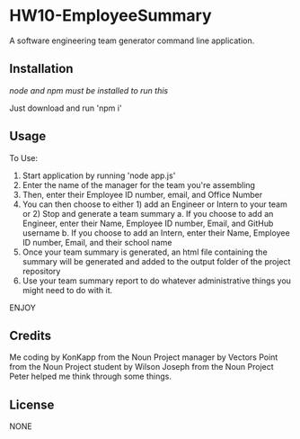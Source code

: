 # HW10-EmployeeSummary
A software engineering team generator command line application. 


## Installation
*node and npm must be installed to run this*

Just download and run 'npm i'

## Usage 

To Use:

1. Start application by running 'node app.js'
2. Enter the name of the manager for the team you're assembling
3. Then, enter their Employee ID number, email, and Office Number
4. You can then choose to either 1) add an Engineer or Intern to your team or 2) Stop and generate a team summary
    a. If you choose to add an Engineer, enter their Name, Employee ID number, Email, and GitHub username
    b. If you choose to add an Intern, enter their Name, Employee ID number, Email, and their school name
5. Once your team summary is generated, an html file containing the summary will be generated and added to the output folder of the project repository
6. Use your team summary report to do whatever administrative things you might need to do with it.

ENJOY



## Credits

Me
coding by KonKapp from the Noun Project
manager by Vectors Point from the Noun Project
student by Wilson Joseph from the Noun Project
Peter helped me think through some things.


## License

NONE

